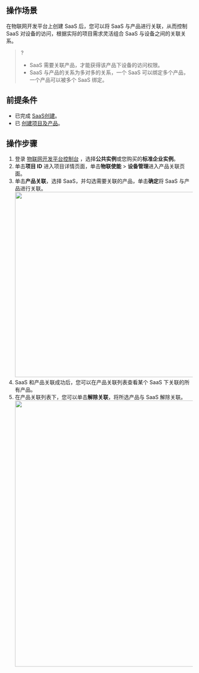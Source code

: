 

## 操作场景

在物联网开发平台上创建 SaaS 后，您可以将 SaaS 与产品进行关联，从而控制 SaaS 对设备的访问，根据实际的项目需求灵活组合 SaaS 与设备之间的关联关系。

>?
> -  SaaS 需要关联产品，才能获得该产品下设备的访问权限。
> -  SaaS 与产品的关系为多对多的关系，一个 SaaS 可以绑定多个产品，一个产品可以被多个 SaaS 绑定。

## 前提条件
- 已完成 [SaaS创建](https://cloud.tencent.com/document/product/1465/58446)。
- 已 [创建项目及产品](https://cloud.tencent.com/document/product/1081/34739)。

## 操作步骤
1. 登录 [物联网开发平台控制台](https://console.cloud.tencent.com/iotexplorer) ，选择**公共实例**或您购买的**标准企业实例**。
2. 单击**项目 ID** 进入项目详情页面，单击**物联使能** > **设备管理**进入产品关联页面。
3. 单击**产品关联**，选择 SaaS，并勾选需要关联的产品，单击**确定**将 SaaS 与产品进行关联。
<img src="https://main.qcloudimg.com/raw/78c1c8ffe278de78adb1e252844c5c7c.jpg" style="width: 500px;"></img><br>
4. SaaS 和产品关联成功后，您可以在产品关联列表查看某个 SaaS 下关联的所有产品。
5. 在产品关联列表下，您可以单击**解除关联**，将所选产品与 SaaS 解除关联。
<img src="https://main.qcloudimg.com/raw/ffdb7d2f201e4acc173d9d4cfb09a00a.png" style="width: 718px;"></img><br>
